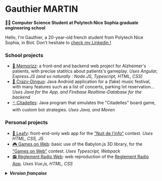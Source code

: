# Gauthier MARTIN
**🧑‍🎓 Computer Science Student at Polytech Nice Sophia graduate engineering school**

Hello, I'm Gauthier, a 20-year-old french student from Polytech Nice Sophia, in Biot. Don't hesitate to [check my Linkedin !](https://www.linkedin.com/in/gauthier-martin-45a788276/)

### School projects
- [🧠 Memorizz](https://github.com/martgauthier/memorizz-web-projet-polytech): a front-end and backend web project for Alzheimer's patients, with precise statitics about patients's gameplay. *Uses Angular, Express.JS (and so naturally : Node.JS, Typescript, HTML, CSS)*
- [🎸 Crazy-Dinguo](https://github.com/martgauthier/crazy-dinguo-android-app): Java Android application for a (fake) music festival, with many features such as a list of concerts, parking lot reservation... *Uses Java for the App, and Firebase Realtime-Database for the backend*
- [🃏 Citadelles](https://github.com/martgauthier/citadelles-projet-polytech): Java program that simulates the "Citadelles" board game, with custom bot strategies. *Uses Java, and Maven*

### Personal projects
- [🍃 Leafy](https://github.com/CamilleAntonios/CamilleAntonios.github.io): front-end-only web app for the ["Nuit de l'info"](https://www.nuitdelinfo.com/) contest. *Uses HTML, CSS, JS*
- [🎮 Games on Web](https://github.com/martgauthier/gamesonweb): basic use of the Babylon.js 3D library, for the ["Games on Web"](https://www.cgi.com/france/fr-fr/event/games-on-web-2023) contest. *Uses Typescript, Webpack*
- [📻 Règlement Radio Web](https://github.com/martgauthier/reglementradioweb): web reproduction of the [Reglement Radio App](https://www.instagram.com/reglementradio/). *Uses Vue.js, HTML, CSS*



<details>
  
<summary><i><b>Version française</b></i></summary>

**🧑‍🎓 Etudiant en informatique à l'école d'ingénieurs Polytech Nice Sophia**

Bonjour, je suis Gauthier, un étudiant de 20 ans de l'école Polytech Nice Sophia, à Biot. N'hésitez pas à [me contacter sur Linkedin !](https://www.linkedin.com/in/gauthier-martin-45a788276/)

### Projets étudiants
- [🧠 Memorizz](https://github.com/martgauthier/memorizz-web-projet-polytech): application web front-end et backend pour les personnes atteintes d'Alzheimer, avec statistiques précises sur la façon de jouer des patients. *Utilise Angular, Express.JS (et naturellement: Node.JS, Typescript, HTML, CSS)*
- [🎸 Crazy-Dinguo](https://github.com/martgauthier/crazy-dinguo-android-app): Application Android codée en Java pour un (faux) festival de musique, avec divers fonctionnalités comme la liste des concerts ou la réservation de places de parking. *Utilise Java pour l'application, et Firebase Realtime-Database pour le backend*
- [🃏 Citadelles](https://github.com/martgauthier/citadelles-projet-polytech): Programme Java qui simule le jeu "Citadelles", avec des stratégies de robots personnalisées. *Utilise Java, et Maven*

### Projets personnels
- [🍃 Leafy](https://github.com/CamilleAntonios/CamilleAntonios.github.io): application web pour le tournoi ["La Nuit de l'info"](https://www.nuitdelinfo.com/). *Utilise HTML, CSS, JS*
- [🎮 Games on Web](https://github.com/martgauthier/gamesonweb): utilisation simple de la librairie Babylon.js, pour le tournoi ["Games on Web"](https://www.cgi.com/france/fr-fr/event/games-on-web-2023). *Utilise Typescript, Webpack*
- [📻 Règlement Radio Web](https://github.com/martgauthier/reglementradioweb): reproduction web de l'appli [Reglement Radio](https://www.instagram.com/reglementradio/). *Utilise Vue.js, HTML, CSS*
</details>
